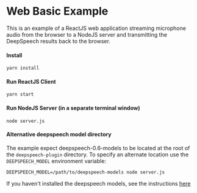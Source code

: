 # Web Basic Example

This is an example of a ReactJS web application streaming microphone audio from the browser
to a NodeJS server and transmitting the DeepSpeech results back to the browser.

#### Install

```
yarn install
```

#### Run ReactJS Client

```
yarn start
```

#### Run NodeJS Server (in a separate terminal window)

```
node server.js
```

#### Alternative deepspeech model directory

The example expect deepspeech-0.6-models to be located at the root of the `deepspeech-plugin` directory.  To specify an alternate location use the `DEEPSPEECH_MODEL` environment variable:

```
DEEPSPEECH_MODEL=/path/to/deepspeech-models node server.js
```

If you haven't installed the deepspeech models, see the instructions [here](https://github.com/jaxcore/deepspeech-plugin)